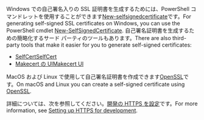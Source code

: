 <span data-ttu-id="da0d1-101">Windows での自己署名入りの SSL 証明書を生成するためには、PowerShell コマンドレットを使用することができます[New-selfsignedcertificate](https://technet.microsoft.com/library/hh848633)です。</span><span class="sxs-lookup"><span data-stu-id="da0d1-101">For generating self-signed SSL certificates on Windows, you can use the PowerShell cmdlet [New-SelfSignedCertificate](https://technet.microsoft.com/library/hh848633).</span></span> <span data-ttu-id="da0d1-102">自己署名証明書を生成するための簡略化するサード パーティのツールもあります。</span><span class="sxs-lookup"><span data-stu-id="da0d1-102">There are also third-party tools that make it easier for you to generate self-signed certificates:</span></span>

* [<span data-ttu-id="da0d1-103">SelfCert</span><span class="sxs-lookup"><span data-stu-id="da0d1-103">SelfCert</span></span>](https://www.pluralsight.com/blog/software-development/selfcert-create-a-self-signed-certificate-interactively-gui-or-programmatically-in-net)
* [<span data-ttu-id="da0d1-104">Makecert の UI</span><span class="sxs-lookup"><span data-stu-id="da0d1-104">Makecert UI</span></span>](http://makecertui.codeplex.com/)

<span data-ttu-id="da0d1-105">MacOS および Linux で使用して自己署名証明書を作成できます[OpenSSL](https://www.openssl.org/)です。</span><span class="sxs-lookup"><span data-stu-id="da0d1-105">On macOS and Linux you can create a self-signed certificate using [OpenSSL](https://www.openssl.org/).</span></span>

<span data-ttu-id="da0d1-106">詳細については、次を参照してください。[開発の HTTPS を設定](xref:security/https)です。</span><span class="sxs-lookup"><span data-stu-id="da0d1-106">For more information, see [Setting up HTTPS for development](xref:security/https).</span></span>